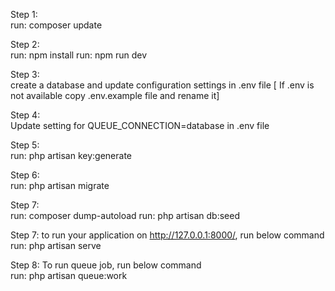 Step 1:<br/>
run: composer update

Step 2:<br/>
run: npm install
run: npm run dev

Step 3:<br/>
create a database and update configuration settings in .env file [ If .env is not available copy .env.example file and rename it]

Step 4:<br/>
Update setting for QUEUE_CONNECTION=database in .env file


Step 5:<br/>
run: php artisan key:generate

Step 6:<br/>
run: php artisan migrate

Step 7:<br/>
run: composer dump-autoload
run: php artisan db:seed

Step 7: to run your application on http://127.0.0.1:8000/, run below command <br/>
run: php artisan serve

Step 8: To run queue job, run below command <br/>
run: php artisan queue:work
